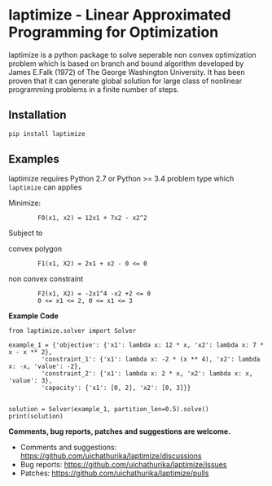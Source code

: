 # laptimize - Linear Approximated Programming for Optimization
laptimize is a python package to solve seperable non convex optimization problem which is based on branch and bound algorithm developed by  James E.Falk (1972) of The
George Washington University. It has been proven that it can generate global solution for large class of nonlinear programming problems in a finite number of steps.

## Installation
```sh
pip install laptimize
```

## Examples
laptimize requires Python 2.7 or Python >= 3.4
problem type which `laptimize` can applies

Minimize:


            F0(x1, x2) = 12x1 + 7x2 - x2^2


Subject to

convex polygon

            F1(x1, X2) = 2x1 + x2 - 0 <= 0            
            
non convex constraint

            F2(x1, X2) = -2x1^4 -x2 +2 <= 0
            0 <= x1 <= 2, 0 <= x1 <= 3  
            
**Example Code**

    from laptimize.solver import Solver

    example_1 = {'objective': {'x1': lambda x: 12 * x, 'x2': lambda x: 7 * x - x ** 2},
             'constraint_1': {'x1': lambda x: -2 * (x ** 4), 'x2': lambda x: -x, 'value': -2},
             'constraint_2': {'x1': lambda x: 2 * x, 'x2': lambda x: x, 'value': 3},
             'capacity': {'x1': [0, 2], 'x2': [0, 3]}}

        
    solution = Solver(example_1, partition_len=0.5).solve()
    print(solution)
        
**Comments, bug reports, patches and suggestions are welcome.**

* Comments and suggestions: https://github.com/uichathurika/laptimize/discussions
* Bug reports: https://github.com/uichathurika/laptimize/issues
* Patches: https://github.com/uichathurika/laptimize/pulls